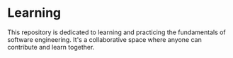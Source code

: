 # Learning
This repository is dedicated to learning and practicing the fundamentals of software engineering. It's a collaborative space where anyone can contribute and learn together.
